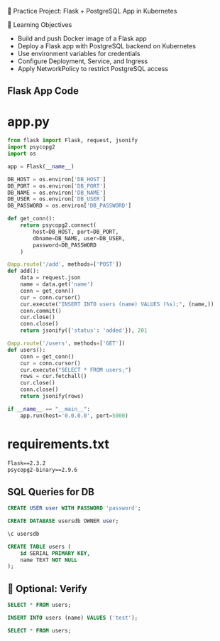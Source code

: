 🧪 Practice Project: Flask + PostgreSQL App in Kubernetes

🧠 Learning Objectives
* Build and push Docker image of a Flask app
* Deploy a Flask app with PostgreSQL backend on Kubernetes
* Use environment variables for credentials
* Configure Deployment, Service, and Ingress
* Apply NetworkPolicy to restrict PostgreSQL access


## Flask App Code

# app.py
```python
from flask import Flask, request, jsonify
import psycopg2
import os

app = Flask(__name__)

DB_HOST = os.environ['DB_HOST']
DB_PORT = os.environ['DB_PORT']
DB_NAME = os.environ['DB_NAME']
DB_USER = os.environ['DB_USER']
DB_PASSWORD = os.environ['DB_PASSWORD']

def get_conn():
    return psycopg2.connect(
        host=DB_HOST, port=DB_PORT,
        dbname=DB_NAME, user=DB_USER,
        password=DB_PASSWORD
    )

@app.route('/add', methods=['POST'])
def add():
    data = request.json
    name = data.get('name')
    conn = get_conn()
    cur = conn.cursor()
    cur.execute("INSERT INTO users (name) VALUES (%s);", (name,))
    conn.commit()
    cur.close()
    conn.close()
    return jsonify({'status': 'added'}), 201

@app.route('/users', methods=['GET'])
def users():
    conn = get_conn()
    cur = conn.cursor()
    cur.execute("SELECT * FROM users;")
    rows = cur.fetchall()
    cur.close()
    conn.close()
    return jsonify(rows)

if __name__ == "__main__":
    app.run(host='0.0.0.0', port=5000)
```

# requirements.txt
```txt
Flask==2.3.2
psycopg2-binary==2.9.6
```



## SQL Queries for DB

```sql
CREATE USER user WITH PASSWORD 'password';

CREATE DATABASE usersdb OWNER user;

\c usersdb

CREATE TABLE users (
    id SERIAL PRIMARY KEY,
    name TEXT NOT NULL
);
```



## 🧪 Optional: Verify

```sql
SELECT * FROM users;

INSERT INTO users (name) VALUES ('test');

SELECT * FROM users;
```
